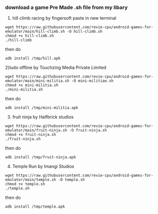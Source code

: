 ### download a game Pre Made .sh file from my libary
1) hill climb racing by fingersoft
paste in new terminal
```
wget https://raw.githubusercontent.com/revie-cpu/android-games-for-emulator/main/hill-climb.sh -O hill-climb.sh
chmod +x hill-climb.sh
./hill-climb
```
then do 
```
adb install /tmp/hill.apk
```
2)ludo offline by Touchzing Media Private Limited
```
wget https://raw.githubusercontent.com/revie-cpu/android-games-for-emulator/main/mini-militia.sh -O mini-militiae.sh
chmod +x mini-militia.sh
./mini-militia.sh
```
then do
```
adb install /tmp/mini-militia.apk
```
3) fruit ninja by Halfbrick studios
```
wget https://raw.githubusercontent.com/revie-cpu/android-games-for-emulator/main/fruit-ninja.sh -O fruit-ninja.sh
chmod +x fruit-ninja.sh
./fruit-ninja.sh
```
then do
```
adb install /tmp/fruit-ninja.apk
```
4) Temple Run by Imangi Studios
```
wget https://raw.githubusercontent.com/revie-cpu/android-games-for-emulator/main/temple.sh -O temple.sh
chmod +x temple.sh
./temple.sh
```
then do
```
adb install /tmp/temple.apk
```

